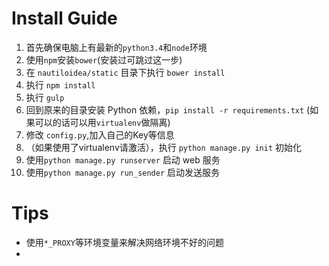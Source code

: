 # Install Guide

1. 首先确保电脑上有最新的`python3.4`和`node`环境
2. 使用`npm`安装`bower`(安装过可跳过这一步)
3. 在 `nautiloidea/static` 目录下执行 `bower install`
4. 执行 `npm install`
5. 执行 `gulp`
6. 回到原来的目录安装 Python 依赖，`pip install -r requirements.txt` (如果可以的话可以用`virtualenv`做隔离)
7. 修改 `config.py`,加入自己的Key等信息
8. （如果使用了virtualenv请激活），执行 `python manage.py init` 初始化
10. 使用`python manage.py runserver` 启动 web 服务
11. 使用`python manage.py run_sender` 启动发送服务

# Tips

* 使用`*_PROXY`等环境变量来解决网络环境不好的问题
*
